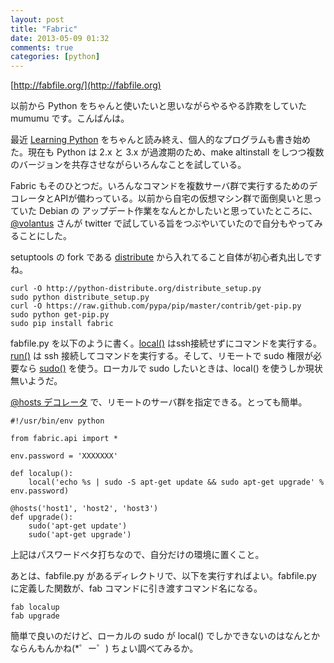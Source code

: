 ```yaml
---
layout: post
title: "Fabric"
date: 2013-05-09 01:32
comments: true
categories: [python]
---
```

[http://fabfile.org/](http://fabfile.org)

以前から Python をちゃんと使いたいと思いながらやるやる詐欺をしていた mumumu です。こんばんは。 
  
最近 [Learning Python](http://shop.oreilly.com/product/9781565924642.do) をちゃんと読み終え、個人的なプログラムも書き始めた。現在も Python は 2.x と 3.x が過渡期のため、make altinstall をしつつ複数のバージョンを共存させながらいろんなことを試している。

Fabric もそのひとつだ。いろんなコマンドを複数サーバ群で実行するためのデコレータとAPIが備わっている。以前から自宅の仮想マシン群で面倒臭いと思っていた Debian の アップデート作業をなんとかしたいと思っていたところに、[@volantus](https://twitter.com/Voluntas) さんが twitter で試している旨をつぶやいていたので自分もやってみることにした。

setuptools の fork である [distribute](http://pythonhosted.org/distribute/) から入れてること自体が初心者丸出しですね。
	
	curl -O http://python-distribute.org/distribute_setup.py
	sudo python distribute_setup.py 
	curl -O https://raw.github.com/pypa/pip/master/contrib/get-pip.py
	sudo python get-pip.py 
	sudo pip install fabric

fabfile.py を以下のように書く。[local()](http://docs.fabfile.org/en/1.6/api/core/operations.html#fabric.operations.local) はssh接続せずにコマンドを実行する。[run()](http://docs.fabfile.org/en/1.6/api/core/operations.html#fabric.operations.run) は ssh 接続してコマンドを実行する。そして、リモートで sudo 権限が必要なら [sudo()](http://docs.fabfile.org/en/1.6/api/core/operations.html#fabric.operations.sudo) を使う。ローカルで sudo したいときは、local() を使うしか現状無いようだ。

[@hosts デコレータ](http://docs.fabfile.org/en/1.6/api/core/decorators.html#fabric.decorators.hosts) で、リモートのサーバ群を指定できる。とっても簡単。

	#!/usr/bin/env python
	
	from fabric.api import *
	
	env.password = 'XXXXXXX'
	
	def localup():
	    local('echo %s | sudo -S apt-get update && sudo apt-get upgrade' % env.password)
	
	@hosts('host1', 'host2', 'host3')
	def upgrade():
	    sudo('apt-get update')
	    sudo('apt-get upgrade')

上記はパスワードベタ打ちなので、自分だけの環境に置くこと。 
  
あとは、fabfile.py があるディレクトリで、以下を実行すればよい。fabfile.py に定義した関数が、fab コマンドに引き渡すコマンド名になる。

	fab localup
	fab upgrade

簡単で良いのだけど、ローカルの sudo が local() でしかできないのはなんとかならんもんかね(*゜ー゜)
ちょい調べてみるか。
